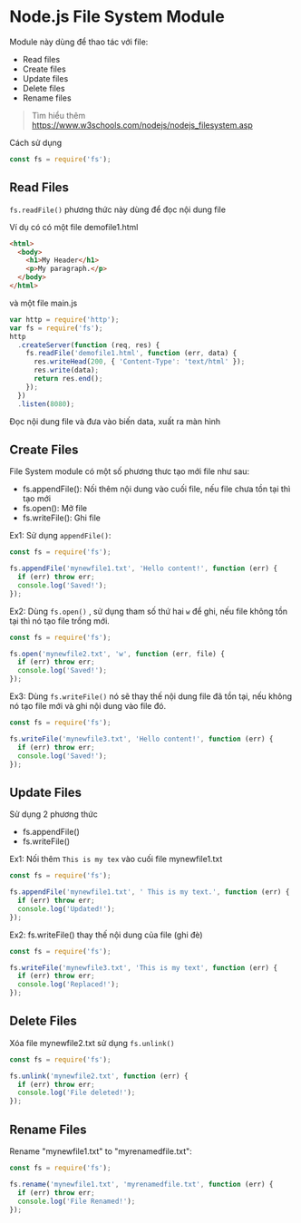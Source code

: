# Node.js File System Module

Module này dùng để thao tác với file:

- Read files
- Create files
- Update files
- Delete files
- Rename files

> Tìm hiểu thêm https://www.w3schools.com/nodejs/nodejs_filesystem.asp

Cách sử dụng

```js
const fs = require('fs');
```

## Read Files

`fs.readFile()` phương thức này dùng để đọc nội dung file

Ví dụ có có một file demofile1.html

```html
<html>
  <body>
    <h1>My Header</h1>
    <p>My paragraph.</p>
  </body>
</html>
```

và một file main.js

```js
var http = require('http');
var fs = require('fs');
http
  .createServer(function (req, res) {
    fs.readFile('demofile1.html', function (err, data) {
      res.writeHead(200, { 'Content-Type': 'text/html' });
      res.write(data);
      return res.end();
    });
  })
  .listen(8080);
```

Đọc nội dung file và đưa vào biến data, xuất ra màn hình

## Create Files

File System module có một số phương thưc tạo mới file như sau:

- fs.appendFile(): Nối thêm nội dung vào cuối file, nếu file chưa tồn tại thì tạo mới
- fs.open(): Mở file
- fs.writeFile(): Ghi file

Ex1: Sử dụng `appendFile()`:

```js
const fs = require('fs');

fs.appendFile('mynewfile1.txt', 'Hello content!', function (err) {
  if (err) throw err;
  console.log('Saved!');
});
```

Ex2: Dùng `fs.open()` , sử dụng tham số thứ hai `w` để ghi, nếu file không tồn tại thì nó tạo file trống mới.

```js
const fs = require('fs');

fs.open('mynewfile2.txt', 'w', function (err, file) {
  if (err) throw err;
  console.log('Saved!');
});
```

Ex3: Dùng `fs.writeFile()` nó sẽ thay thế nội dung file đã tồn tại, nếu không nó tạo file mới và ghi nội dung vào file đó.

```js
const fs = require('fs');

fs.writeFile('mynewfile3.txt', 'Hello content!', function (err) {
  if (err) throw err;
  console.log('Saved!');
});
```

## Update Files

Sử dụng 2 phương thức

- fs.appendFile()
- fs.writeFile()

Ex1: Nối thêm `This is my tex` vào cuối file mynewfile1.txt

```js
const fs = require('fs');

fs.appendFile('mynewfile1.txt', ' This is my text.', function (err) {
  if (err) throw err;
  console.log('Updated!');
});
```

Ex2: fs.writeFile() thay thế nội dung của file (ghi đè)

```js
const fs = require('fs');

fs.writeFile('mynewfile3.txt', 'This is my text', function (err) {
  if (err) throw err;
  console.log('Replaced!');
});
```

## Delete Files

Xóa file mynewfile2.txt sử dụng `fs.unlink()`

```js
const fs = require('fs');

fs.unlink('mynewfile2.txt', function (err) {
  if (err) throw err;
  console.log('File deleted!');
});
```

## Rename Files

Rename "mynewfile1.txt" to "myrenamedfile.txt":

```js
const fs = require('fs');

fs.rename('mynewfile1.txt', 'myrenamedfile.txt', function (err) {
  if (err) throw err;
  console.log('File Renamed!');
});
```
